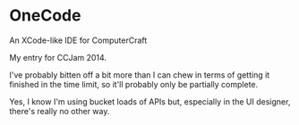 OneCode
=======

An XCode-like IDE for ComputerCraft

My entry for CCJam 2014.

I've probably bitten off a bit more than I can chew in terms of getting it finished in the time limit, so it'll probably only be partially complete.

Yes, I know I'm using bucket loads of APIs but, especially in the UI designer, there's really no other way.
